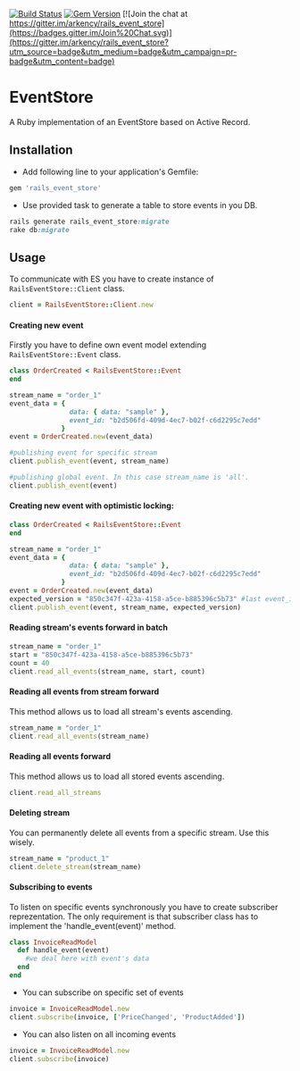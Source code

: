 [![Build Status](https://travis-ci.org/arkency/rails_event_store.svg?branch=master)](https://travis-ci.org/arkency/rails_event_store)
[![Gem Version](https://badge.fury.io/rb/rails_event_store.svg)](http://badge.fury.io/rb/rails_event_store)
[![Join the chat at https://gitter.im/arkency/rails_event_store](https://badges.gitter.im/Join%20Chat.svg)](https://gitter.im/arkency/rails_event_store?utm_source=badge&utm_medium=badge&utm_campaign=pr-badge&utm_content=badge)

# EventStore

A Ruby implementation of an EventStore based on Active Record.

## Installation

* Add following line to your application's Gemfile:

```ruby
gem 'rails_event_store'
```

* Use provided task to generate a table to store events in you DB.

```ruby
rails generate rails_event_store:migrate
rake db:migrate
```

## Usage

To communicate with ES you have to create instance of `RailsEventStore::Client` class.

```ruby
client = RailsEventStore::Client.new
```

#### Creating new event

Firstly you have to define own event model extending `RailsEventStore::Event` class.

```ruby
class OrderCreated < RailsEventStore::Event
end
```

```ruby
stream_name = "order_1"
event_data = {
               data: { data: "sample" },
               event_id: "b2d506fd-409d-4ec7-b02f-c6d2295c7edd"
             }
event = OrderCreated.new(event_data)

#publishing event for specific stream
client.publish_event(event, stream_name)

#publishing global event. In this case stream_name is 'all'.
client.publish_event(event)
```

#### Creating new event with optimistic locking:

```ruby
class OrderCreated < RailsEventStore::Event
end
```

```ruby
stream_name = "order_1"
event_data = {
               data: { data: "sample" },
               event_id: "b2d506fd-409d-4ec7-b02f-c6d2295c7edd"
             }
event = OrderCreated.new(event_data)
expected_version = "850c347f-423a-4158-a5ce-b885396c5b73" #last event_id
client.publish_event(event, stream_name, expected_version)
```

#### Reading stream's events forward in batch

```ruby
stream_name = "order_1"
start = "850c347f-423a-4158-a5ce-b885396c5b73"
count = 40
client.read_all_events(stream_name, start, count)
```

#### Reading all events from stream forward

This method allows us to load all stream's events ascending.

```ruby
stream_name = "order_1"
client.read_all_events(stream_name)
```

#### Reading all events forward

This method allows us to load all stored events ascending.

```ruby
client.read_all_streams
```

#### Deleting stream

You can permanently delete all events from a specific stream. Use this wisely.

```ruby
stream_name = "product_1"
client.delete_stream(stream_name)
```

#### Subscribing to events

To listen on specific events synchronously you have to create subscriber reprezentation. The only requirement is that subscriber class has to implement the 'handle_event(event)' method.

```ruby
class InvoiceReadModel
  def handle_event(event)
    #we deal here with event's data
  end
end
```

* You can subscribe on specific set of events

```ruby
invoice = InvoiceReadModel.new
client.subscribe(invoice, ['PriceChanged', 'ProductAdded'])
```

* You can also listen on all incoming events

```ruby
invoice = InvoiceReadModel.new
client.subscribe(invoice)
```
